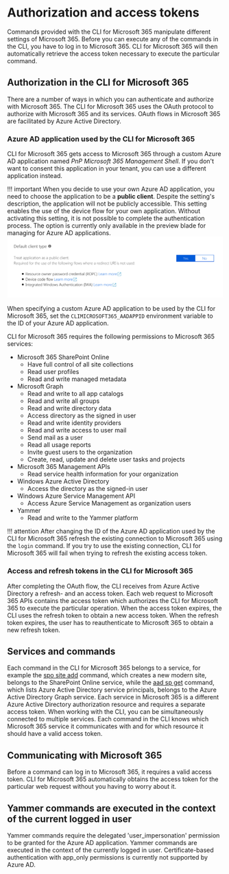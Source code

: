 # Authorization and access tokens

Commands provided with the CLI for Microsoft 365 manipulate different settings of Microsoft 365. Before you can execute any of the commands in the CLI, you have to log in to Microsoft 365. CLI for Microsoft 365 will then automatically retrieve the access token necessary to execute the particular command.

## Authorization in the CLI for Microsoft 365

There are a number of ways in which you can authenticate and authorize with Microsoft 365. The CLI for Microsoft 365 uses the OAuth protocol to authorize with Microsoft 365 and its services. OAuth flows in Microsoft 365 are facilitated by Azure Active Directory.

### Azure AD application used by the CLI for Microsoft 365

CLI for Microsoft 365 gets access to Microsoft 365 through a custom Azure AD application named _PnP Microsoft 365 Management Shell_. If you don't want to consent this application in your tenant, you can use a different application instead.

!!! important
    When you decide to use your own Azure AD application, you need to choose the application to be a **public client**. Despite the setting's description, the application will not be publicly accessible. This setting enables the use of the device flow for your own application. Without activating this setting, it is not possible to complete the authentication process. The option is currently only available in the preview blade for managing for Azure AD applications.
    [![The 'public client' enabled for an Azure AD application](../images/activate-public-client-aad-app.png)](../images/activate-public-client-aad-app.png)

When specifying a custom Azure AD application to be used by the CLI for Microsoft 365, set the `CLIMICROSOFT365_AADAPPID` environment variable to the ID of your Azure AD application.

CLI for Microsoft 365 requires the following permissions to Microsoft 365 services:

- Microsoft 365 SharePoint Online
  - Have full control of all site collections
  - Read user profiles
  - Read and write managed metadata
- Microsoft Graph
  - Read and write to all app catalogs
  - Read and write all groups
  - Read and write directory data
  - Access directory as the signed in user
  - Read and write identity providers
  - Read and write access to user mail
  - Send mail as a user
  - Read all usage reports
  - Invite guest users to the organization
  - Create, read, update and delete user tasks and projects
- Microsoft 365 Management APIs
  - Read service health information for your organization
- Windows Azure Active Directory
  - Access the directory as the signed-in user
- Windows Azure Service Management API
  - Access Azure Service Management as organization users
- Yammer
  - Read and write to the Yammer platform

!!! attention
    After changing the ID of the Azure AD application used by the CLI for Microsoft 365 refresh the existing connection to Microsoft 365 using the `login` command. If you try to use the existing connection, CLI for Microsoft 365 will fail when trying to refresh the existing access token.

### Access and refresh tokens in the CLI for Microsoft 365

After completing the OAuth flow, the CLI receives from Azure Active Directory a refresh- and an access token. Each web request to Microsoft 365 APIs contains the access token which authorizes the CLI for Microsoft 365 to execute the particular operation. When the access token expires, the CLI uses the refresh token to obtain a new access token. When the refresh token expires, the user has to reauthenticate to Microsoft 365 to obtain a new refresh token.

## Services and commands

Each command in the CLI for Microsoft 365 belongs to a service, for example the [spo site add](../cmd/spo/site/site-add.md) command, which creates a new modern site, belongs to the SharePoint Online service, while the [aad sp get](../cmd/aad/sp/sp-get.md) command, which lists Azure Active Directory service principals, belongs to the Azure Active Directory Graph service. Each service in Microsoft 365 is a different Azure Active Directory authorization resource and requires a separate access token. When working with the CLI, you can be simultaneously connected to multiple services. Each command in the CLI knows which Microsoft 365 service it communicates with and for which resource it should have a valid access token.

## Communicating with Microsoft 365

Before a command can log in to Microsoft 365, it requires a valid access token. CLI for Microsoft 365 automatically obtains the access token for the particular web request without you having to worry about it.

## Yammer commands are executed in the context of the current logged in user

Yammer commands require the delegated 'user_impersonation' permission to be granted for the Azure AD application. Yammer commands are executed in the context of the currently logged in user. Certificate-based authentication with app_only permissions is currently not supported by Azure AD.
